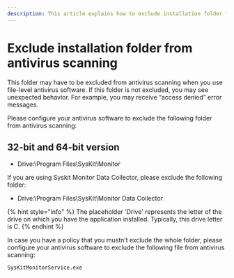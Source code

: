 ```yaml
---
description: This article explains how to exclude installation folder from antivirus scanning on Windows Server 2008 or later.
---
```


# Exclude installation folder from antivirus scanning

This folder may have to be excluded from antivirus scanning when you use file-level antivirus software. If this folder is not excluded, you may see unexpected behavior. For example, you may receive “access denied” error messages.

Please configure your antivirus software to exclude the following folder from antivirus scanning:

## 32-bit and 64-bit version

* Drive:\Program Files\SysKit\Monitor

If you are using Syskit Monitor Data Collector, please exclude the following folder:

* Drive:\Program Files\SysKit\Monitor Data Collector

{% hint style="info" %}
The placeholder 'Drive' represents the letter of the drive on which you have the application installed. Typically, this drive letter is C.
{% endhint %}

In case you have a policy that you mustn’t exclude the whole folder, please configure your antivirus software to exclude the following file from antivirus scanning:

`SysKitMonitorService.exe`

